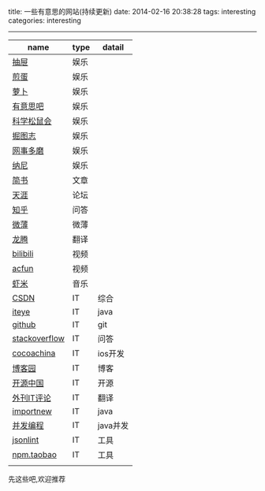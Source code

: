 title: 一些有意思的网站(持续更新)
date: 2014-02-16 20:38:28
tags: interesting
categories: interesting

---

<!--head-->

| name                                     | type | datail |
| ---------------------------------------- | ---- | ------ |
| [抽屉](http://dig.chouti.com/ "抽屉")        | 娱乐   |        |
| [煎蛋](http://jandan.net/ "煎蛋")            | 娱乐   |        |
| [萝卜](http://luo.bo/ "萝卜")                | 娱乐   |        |
| [有意思吧](http://www.u148.net/ "有意思吧")      | 娱乐   |        |
| [科学松鼠会](http://songshuhui.net/ "科学松鼠会")  | 娱乐   |        |
| [掘图志](http://juetuzhi.net/ "掘图志")        | 娱乐   |        |
| [网事多磨](http://duomoo.cn/ "网事多磨")         | 娱乐   |        |
| [纳尼](http://www.nani.cc/"纳尼")            | 娱乐   |        |
| [简书](http://www.jianshu.com/)            | 文章   |        |
| [天涯](http://bbs.tianya.cn/ "天涯")         | 论坛   |        |
| [知乎](http://www.zhihu.com/ "知乎")         | 问答   |        |
| [微薄](http://www.weibo.com/ "微薄")         | 微薄   |        |
| [龙腾](http://www.ltaaa.com/ "龙腾")         | 翻译   |        |
| [bilibili](http://www.bilibili.tv/ "bilibili") | 视频   |        |
| [acfun](http://www.acfun.tv/ "acfun")    | 视频   |        |
| [虾米](http://www.xiami.com/ "虾米")         | 音乐   |        |
| [CSDN](http://www.csdn.net/"CSDN")       | IT   | 综合     |
| [iteye](http://www.iteye.com/"iteye")    | IT   | java   |
| [github](https://github.com/"github")    | IT   | git    |
| [stackoverflow](http://stackoverflow.com/"stackoverflow") | IT   | 问答     |
| [cocoachina](http://www.cocoachina.com/) | IT   | ios开发  |
| [博客园](http://www.cnblogs.com/"博客园")      | IT   | 博客     |
| [开源中国](http://www.oschina.net/"开源中国")    | IT   | 开源     |
| [外刊IT评论](http://www.vaikan.com/"外刊IT评论") | IT   | 翻译     |
| [importnew](http://www.importnew.com/"importnew") | IT   | java   |
| [并发编程](http://ifeve.com/"并发编程")          | IT   | java并发 |
| [jsonlint](http://jsonlint.com/)         | IT   | 工具     |
| [npm.taobao](http://npm.taobao.org/)     | IT   | 工具     |
|                                          |      |        |

先这些吧,欢迎推荐

<!--more-->

<!--body-->
